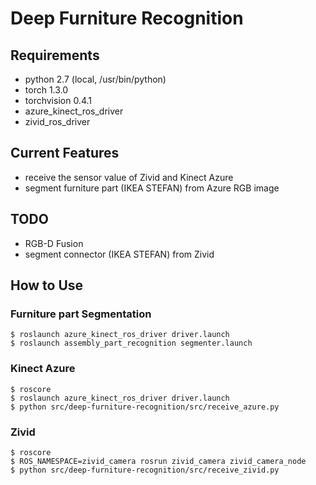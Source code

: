 # Deep Furniture Recognition

## Requirements

- python 2.7 (local, /usr/bin/python)
- torch 1.3.0
- torchvision 0.4.1
- azure_kinect_ros_driver
- zivid_ros_driver

## Current Features

- receive the sensor value of Zivid and Kinect Azure 
- segment furniture part (IKEA STEFAN) from Azure RGB image 

## TODO
- RGB-D Fusion
- segment connector (IKEA STEFAN) from Zivid


## How to Use

### Furniture part Segmentation

```
$ roslaunch azure_kinect_ros_driver driver.launch 
$ roslaunch assembly_part_recognition segmenter.launch
```

### Kinect Azure

```
$ roscore 
$ roslaunch azure_kinect_ros_driver driver.launch 
$ python src/deep-furniture-recognition/src/receive_azure.py 
```

### Zivid
```
$ roscore 
$ ROS_NAMESPACE=zivid_camera rosrun zivid_camera zivid_camera_node
$ python src/deep-furniture-recognition/src/receive_zivid.py 
```

